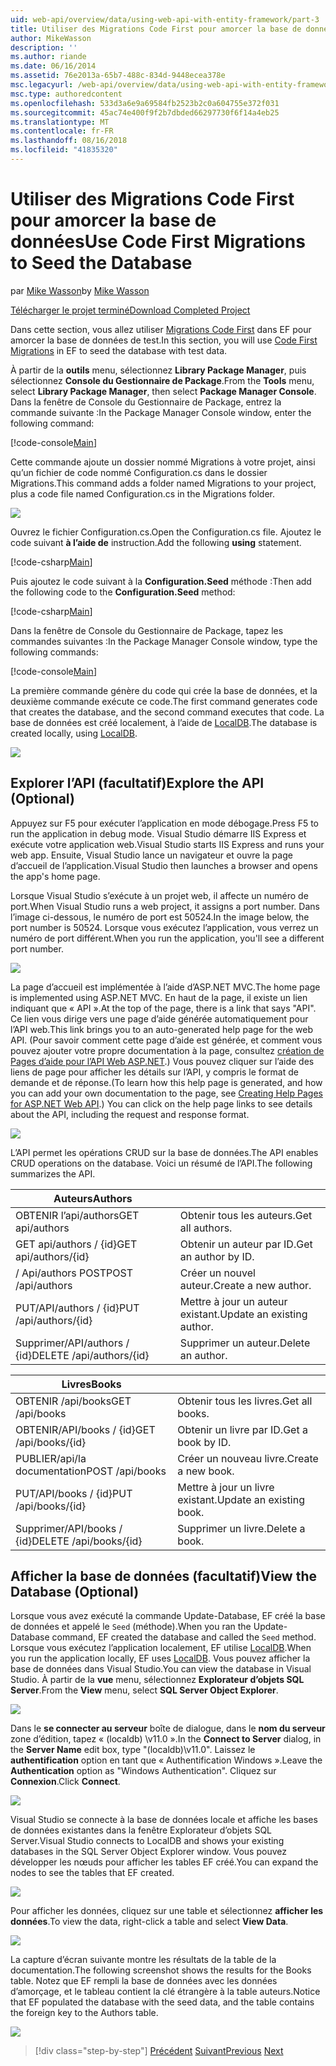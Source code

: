 ```yaml
---
uid: web-api/overview/data/using-web-api-with-entity-framework/part-3
title: Utiliser des Migrations Code First pour amorcer la base de données | Microsoft Docs
author: MikeWasson
description: ''
ms.author: riande
ms.date: 06/16/2014
ms.assetid: 76e2013a-65b7-488c-834d-9448ecea378e
msc.legacyurl: /web-api/overview/data/using-web-api-with-entity-framework/part-3
msc.type: authoredcontent
ms.openlocfilehash: 533d3a6e9a69584fb2523b2c0a604755e372f031
ms.sourcegitcommit: 45ac74e400f9f2b7dbded66297730f6f14a4eb25
ms.translationtype: MT
ms.contentlocale: fr-FR
ms.lasthandoff: 08/16/2018
ms.locfileid: "41835320"
---
```

<a name="use-code-first-migrations-to-seed-the-database"></a><span data-ttu-id="7d5ee-102">Utiliser des Migrations Code First pour amorcer la base de données</span><span class="sxs-lookup"><span data-stu-id="7d5ee-102">Use Code First Migrations to Seed the Database</span></span>
====================
<span data-ttu-id="7d5ee-103">par [Mike Wasson](https://github.com/MikeWasson)</span><span class="sxs-lookup"><span data-stu-id="7d5ee-103">by [Mike Wasson](https://github.com/MikeWasson)</span></span>

[<span data-ttu-id="7d5ee-104">Télécharger le projet terminé</span><span class="sxs-lookup"><span data-stu-id="7d5ee-104">Download Completed Project</span></span>](https://github.com/MikeWasson/BookService)

<span data-ttu-id="7d5ee-105">Dans cette section, vous allez utiliser [Migrations Code First](https://msdn.microsoft.com/data/jj591621) dans EF pour amorcer la base de données de test.</span><span class="sxs-lookup"><span data-stu-id="7d5ee-105">In this section, you will use [Code First Migrations](https://msdn.microsoft.com/data/jj591621) in EF to seed the database with test data.</span></span>

<span data-ttu-id="7d5ee-106">À partir de la **outils** menu, sélectionnez **Library Package Manager**, puis sélectionnez **Console du Gestionnaire de Package**.</span><span class="sxs-lookup"><span data-stu-id="7d5ee-106">From the **Tools** menu, select **Library Package Manager**, then select **Package Manager Console**.</span></span> <span data-ttu-id="7d5ee-107">Dans la fenêtre de Console du Gestionnaire de Package, entrez la commande suivante :</span><span class="sxs-lookup"><span data-stu-id="7d5ee-107">In the Package Manager Console window, enter the following command:</span></span>

[!code-console[Main](part-3/samples/sample1.cmd)]

<span data-ttu-id="7d5ee-108">Cette commande ajoute un dossier nommé Migrations à votre projet, ainsi qu’un fichier de code nommé Configuration.cs dans le dossier Migrations.</span><span class="sxs-lookup"><span data-stu-id="7d5ee-108">This command adds a folder named Migrations to your project, plus a code file named Configuration.cs in the Migrations folder.</span></span>

![](part-3/_static/image1.png)

<span data-ttu-id="7d5ee-109">Ouvrez le fichier Configuration.cs.</span><span class="sxs-lookup"><span data-stu-id="7d5ee-109">Open the Configuration.cs file.</span></span> <span data-ttu-id="7d5ee-110">Ajoutez le code suivant **à l’aide de** instruction.</span><span class="sxs-lookup"><span data-stu-id="7d5ee-110">Add the following **using** statement.</span></span>

[!code-csharp[Main](part-3/samples/sample2.cs)]

<span data-ttu-id="7d5ee-111">Puis ajoutez le code suivant à la **Configuration.Seed** méthode :</span><span class="sxs-lookup"><span data-stu-id="7d5ee-111">Then add the following code to the **Configuration.Seed** method:</span></span>

[!code-csharp[Main](part-3/samples/sample3.cs)]

<span data-ttu-id="7d5ee-112">Dans la fenêtre de Console du Gestionnaire de Package, tapez les commandes suivantes :</span><span class="sxs-lookup"><span data-stu-id="7d5ee-112">In the Package Manager Console window, type the following commands:</span></span>

[!code-console[Main](part-3/samples/sample4.cmd)]

<span data-ttu-id="7d5ee-113">La première commande génère du code qui crée la base de données, et la deuxième commande exécute ce code.</span><span class="sxs-lookup"><span data-stu-id="7d5ee-113">The first command generates code that creates the database, and the second command executes that code.</span></span> <span data-ttu-id="7d5ee-114">La base de données est créé localement, à l’aide de [LocalDB](https://msdn.microsoft.com/library/hh510202.aspx).</span><span class="sxs-lookup"><span data-stu-id="7d5ee-114">The database is created locally, using [LocalDB](https://msdn.microsoft.com/library/hh510202.aspx).</span></span>

![](part-3/_static/image2.png)

## <a name="explore-the-api-optional"></a><span data-ttu-id="7d5ee-115">Explorer l’API (facultatif)</span><span class="sxs-lookup"><span data-stu-id="7d5ee-115">Explore the API (Optional)</span></span>

<span data-ttu-id="7d5ee-116">Appuyez sur F5 pour exécuter l’application en mode débogage.</span><span class="sxs-lookup"><span data-stu-id="7d5ee-116">Press F5 to run the application in debug mode.</span></span> <span data-ttu-id="7d5ee-117">Visual Studio démarre IIS Express et exécute votre application web.</span><span class="sxs-lookup"><span data-stu-id="7d5ee-117">Visual Studio starts IIS Express and runs your web app.</span></span> <span data-ttu-id="7d5ee-118">Ensuite, Visual Studio lance un navigateur et ouvre la page d’accueil de l’application.</span><span class="sxs-lookup"><span data-stu-id="7d5ee-118">Visual Studio then launches a browser and opens the app's home page.</span></span>

<span data-ttu-id="7d5ee-119">Lorsque Visual Studio s’exécute à un projet web, il affecte un numéro de port.</span><span class="sxs-lookup"><span data-stu-id="7d5ee-119">When Visual Studio runs a web project, it assigns a port number.</span></span> <span data-ttu-id="7d5ee-120">Dans l’image ci-dessous, le numéro de port est 50524.</span><span class="sxs-lookup"><span data-stu-id="7d5ee-120">In the image below, the port number is 50524.</span></span> <span data-ttu-id="7d5ee-121">Lorsque vous exécutez l’application, vous verrez un numéro de port différent.</span><span class="sxs-lookup"><span data-stu-id="7d5ee-121">When you run the application, you'll see a different port number.</span></span>

![](part-3/_static/image3.png)

<span data-ttu-id="7d5ee-122">La page d’accueil est implémentée à l’aide d’ASP.NET MVC.</span><span class="sxs-lookup"><span data-stu-id="7d5ee-122">The home page is implemented using ASP.NET MVC.</span></span> <span data-ttu-id="7d5ee-123">En haut de la page, il existe un lien indiquant que « API ».</span><span class="sxs-lookup"><span data-stu-id="7d5ee-123">At the top of the page, there is a link that says "API".</span></span> <span data-ttu-id="7d5ee-124">Ce lien vous dirige vers une page d’aide générée automatiquement pour l’API web.</span><span class="sxs-lookup"><span data-stu-id="7d5ee-124">This link brings you to an auto-generated help page for the web API.</span></span> <span data-ttu-id="7d5ee-125">(Pour savoir comment cette page d’aide est générée, et comment vous pouvez ajouter votre propre documentation à la page, consultez [création de Pages d’aide pour l’API Web ASP.NET](../../getting-started-with-aspnet-web-api/creating-api-help-pages.md).) Vous pouvez cliquer sur l’aide des liens de page pour afficher les détails sur l’API, y compris le format de demande et de réponse.</span><span class="sxs-lookup"><span data-stu-id="7d5ee-125">(To learn how this help page is generated, and how you can add your own documentation to the page, see [Creating Help Pages for ASP.NET Web API](../../getting-started-with-aspnet-web-api/creating-api-help-pages.md).) You can click on the help page links to see details about the API, including the request and response format.</span></span>

![](part-3/_static/image4.png)

<span data-ttu-id="7d5ee-126">L’API permet les opérations CRUD sur la base de données.</span><span class="sxs-lookup"><span data-stu-id="7d5ee-126">The API enables CRUD operations on the database.</span></span> <span data-ttu-id="7d5ee-127">Voici un résumé de l’API.</span><span class="sxs-lookup"><span data-stu-id="7d5ee-127">The following summarizes the API.</span></span>

| <span data-ttu-id="7d5ee-128">Auteurs</span><span class="sxs-lookup"><span data-stu-id="7d5ee-128">Authors</span></span> |  |
| --- | -- |
| <span data-ttu-id="7d5ee-129">OBTENIR l’api/authors</span><span class="sxs-lookup"><span data-stu-id="7d5ee-129">GET api/authors</span></span> | <span data-ttu-id="7d5ee-130">Obtenir tous les auteurs.</span><span class="sxs-lookup"><span data-stu-id="7d5ee-130">Get all authors.</span></span> |
| <span data-ttu-id="7d5ee-131">GET api/authors / {id}</span><span class="sxs-lookup"><span data-stu-id="7d5ee-131">GET api/authors/{id}</span></span> | <span data-ttu-id="7d5ee-132">Obtenir un auteur par ID.</span><span class="sxs-lookup"><span data-stu-id="7d5ee-132">Get an author by ID.</span></span> |
| <span data-ttu-id="7d5ee-133">/ Api/authors POST</span><span class="sxs-lookup"><span data-stu-id="7d5ee-133">POST /api/authors</span></span> | <span data-ttu-id="7d5ee-134">Créer un nouvel auteur.</span><span class="sxs-lookup"><span data-stu-id="7d5ee-134">Create a new author.</span></span> |
| <span data-ttu-id="7d5ee-135">PUT/API/authors / {id}</span><span class="sxs-lookup"><span data-stu-id="7d5ee-135">PUT /api/authors/{id}</span></span> | <span data-ttu-id="7d5ee-136">Mettre à jour un auteur existant.</span><span class="sxs-lookup"><span data-stu-id="7d5ee-136">Update an existing author.</span></span> |
| <span data-ttu-id="7d5ee-137">Supprimer/API/authors / {id}</span><span class="sxs-lookup"><span data-stu-id="7d5ee-137">DELETE /api/authors/{id}</span></span> | <span data-ttu-id="7d5ee-138">Supprimer un auteur.</span><span class="sxs-lookup"><span data-stu-id="7d5ee-138">Delete an author.</span></span> |

| <span data-ttu-id="7d5ee-139">Livres</span><span class="sxs-lookup"><span data-stu-id="7d5ee-139">Books</span></span> |  |
| --- | -- |
| <span data-ttu-id="7d5ee-140">OBTENIR /api/books</span><span class="sxs-lookup"><span data-stu-id="7d5ee-140">GET /api/books</span></span> | <span data-ttu-id="7d5ee-141">Obtenir tous les livres.</span><span class="sxs-lookup"><span data-stu-id="7d5ee-141">Get all books.</span></span> |
| <span data-ttu-id="7d5ee-142">OBTENIR/API/books / {id}</span><span class="sxs-lookup"><span data-stu-id="7d5ee-142">GET /api/books/{id}</span></span> | <span data-ttu-id="7d5ee-143">Obtenir un livre par ID.</span><span class="sxs-lookup"><span data-stu-id="7d5ee-143">Get a book by ID.</span></span> |
| <span data-ttu-id="7d5ee-144">PUBLIER/api/la documentation</span><span class="sxs-lookup"><span data-stu-id="7d5ee-144">POST /api/books</span></span> | <span data-ttu-id="7d5ee-145">Créer un nouveau livre.</span><span class="sxs-lookup"><span data-stu-id="7d5ee-145">Create a new book.</span></span> |
| <span data-ttu-id="7d5ee-146">PUT/API/books / {id}</span><span class="sxs-lookup"><span data-stu-id="7d5ee-146">PUT /api/books/{id}</span></span> | <span data-ttu-id="7d5ee-147">Mettre à jour un livre existant.</span><span class="sxs-lookup"><span data-stu-id="7d5ee-147">Update an existing book.</span></span> |
| <span data-ttu-id="7d5ee-148">Supprimer/API/books / {id}</span><span class="sxs-lookup"><span data-stu-id="7d5ee-148">DELETE /api/books/{id}</span></span> | <span data-ttu-id="7d5ee-149">Supprimer un livre.</span><span class="sxs-lookup"><span data-stu-id="7d5ee-149">Delete a book.</span></span> |

## <a name="view-the-database-optional"></a><span data-ttu-id="7d5ee-150">Afficher la base de données (facultatif)</span><span class="sxs-lookup"><span data-stu-id="7d5ee-150">View the Database (Optional)</span></span>

<span data-ttu-id="7d5ee-151">Lorsque vous avez exécuté la commande Update-Database, EF créé la base de données et appelé le `Seed` (méthode).</span><span class="sxs-lookup"><span data-stu-id="7d5ee-151">When you ran the Update-Database command, EF created the database and called the `Seed` method.</span></span> <span data-ttu-id="7d5ee-152">Lorsque vous exécutez l’application localement, EF utilise [LocalDB](https://blogs.msdn.com/b/sqlexpress/archive/2011/07/12/introducing-localdb-a-better-sql-express.aspx).</span><span class="sxs-lookup"><span data-stu-id="7d5ee-152">When you run the application locally, EF uses [LocalDB](https://blogs.msdn.com/b/sqlexpress/archive/2011/07/12/introducing-localdb-a-better-sql-express.aspx).</span></span> <span data-ttu-id="7d5ee-153">Vous pouvez afficher la base de données dans Visual Studio.</span><span class="sxs-lookup"><span data-stu-id="7d5ee-153">You can view the database in Visual Studio.</span></span> <span data-ttu-id="7d5ee-154">À partir de la **vue** menu, sélectionnez **Explorateur d’objets SQL Server**.</span><span class="sxs-lookup"><span data-stu-id="7d5ee-154">From the **View** menu, select **SQL Server Object Explorer**.</span></span>

![](part-3/_static/image5.png)

<span data-ttu-id="7d5ee-155">Dans le **se connecter au serveur** boîte de dialogue, dans le **nom du serveur** zone d’édition, tapez « (localdb) \v11.0 ».</span><span class="sxs-lookup"><span data-stu-id="7d5ee-155">In the **Connect to Server** dialog, in the **Server Name** edit box, type "(localdb)\v11.0".</span></span> <span data-ttu-id="7d5ee-156">Laissez le **authentification** option en tant que « Authentification Windows ».</span><span class="sxs-lookup"><span data-stu-id="7d5ee-156">Leave the **Authentication** option as "Windows Authentication".</span></span> <span data-ttu-id="7d5ee-157">Cliquez sur **Connexion**.</span><span class="sxs-lookup"><span data-stu-id="7d5ee-157">Click **Connect**.</span></span>

![](part-3/_static/image6.png)

<span data-ttu-id="7d5ee-158">Visual Studio se connecte à la base de données locale et affiche les bases de données existantes dans la fenêtre Explorateur d’objets SQL Server.</span><span class="sxs-lookup"><span data-stu-id="7d5ee-158">Visual Studio connects to LocalDB and shows your existing databases in the SQL Server Object Explorer window.</span></span> <span data-ttu-id="7d5ee-159">Vous pouvez développer les nœuds pour afficher les tables EF créé.</span><span class="sxs-lookup"><span data-stu-id="7d5ee-159">You can expand the nodes to see the tables that EF created.</span></span>

![](part-3/_static/image7.png)

<span data-ttu-id="7d5ee-160">Pour afficher les données, cliquez sur une table et sélectionnez **afficher les données**.</span><span class="sxs-lookup"><span data-stu-id="7d5ee-160">To view the data, right-click a table and select **View Data**.</span></span>

![](part-3/_static/image8.png)

<span data-ttu-id="7d5ee-161">La capture d’écran suivante montre les résultats de la table de la documentation.</span><span class="sxs-lookup"><span data-stu-id="7d5ee-161">The following screenshot shows the results for the Books table.</span></span> <span data-ttu-id="7d5ee-162">Notez que EF rempli la base de données avec les données d’amorçage, et le tableau contient la clé étrangère à la table auteurs.</span><span class="sxs-lookup"><span data-stu-id="7d5ee-162">Notice that EF populated the database with the seed data, and the table contains the foreign key to the Authors table.</span></span>

![](part-3/_static/image9.png)

> [!div class="step-by-step"]
> <span data-ttu-id="7d5ee-163">[Précédent](part-2.md)
> [Suivant](part-4.md)</span><span class="sxs-lookup"><span data-stu-id="7d5ee-163">[Previous](part-2.md)
[Next](part-4.md)</span></span>

